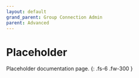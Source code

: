 ```yaml
---
layout: default
grand_parent: Group Connection Admin
parent: Advanced
---
```


# Placeholder

Placeholder documentation page.
{: .fs-6 .fw-300 }